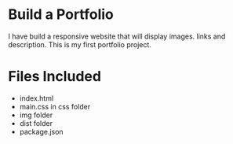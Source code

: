 # Build a Portfolio
I have build a responsive website that will display images. links and description.
This is my first portfolio project.

# Files Included

* index.html
* main.css in css folder
* img folder
* dist folder
* package.json
